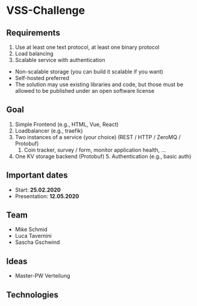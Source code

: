 # VSS-Challenge
## Requirements
1. Use at least one text protocol, at least one binary protocol
2. Load balancing
3. Scalable service with authentication 
* Non-scalable storage (you can build it scalable if you want)
* Self-hosted preferred 
* The solution may use existing libraries and code, but those must be allowed to be published under an open software license

## Goal
1. Simple Frontend (e.g., HTML, Vue, React) 
2. Loadbalancer (e.g., traefik) 
3. Two instances of a service (your choice) (REST / HTTP / ZeroMQ / Protobuf) 
    1. Coin tracker, survey / form, monitor application health, … 
4. One KV storage backend (Protobuf) 5. Authentication (e.g., basic auth)

## Important dates
* Start: **25.02.2020**
* Presentation: **12.05.2020**

## Team
* Mike Schmid
* Luca Tavernini
* Sascha Gschwind

## Ideas
* Master-PW Verteilung

## Technologies
